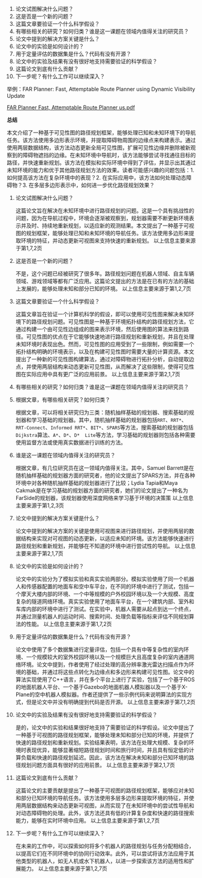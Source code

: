 1. 论文试图解决什么问题？
2. 这是否是一个新的问题？
3. 这篇文章要验证一个什么科学假设？
4. 有哪些相关的研究？如何归类？谁是这一课题在领域内值得关注的研究员？
5. 论文中提到的解决方案关键是什么？
6. 论文中的实验是如何设计的？
7. 用于定量评估的数据集是什么？代码有没有开源？
8. 论文中的实验及结果有没有很好地支持需要验证的科学假设？
9. 这篇论文到底有什么贡献？
10. 下一步呢？有什么工作可以继续深入？



举例：FAR Planner: Fast, Attemptable Route Planner using Dynamic Visibility Update

 [FAR Planner Fast, Attemptable Route Planner us.pdf](https://gitee.com/rosit/research/raw/master/Gitbook/Markdown/Paper/files/FAR%20Planner%20Fast,%20Attemptable%20Route%20Planner%20us.pdf) 

**总结**

​	本文介绍了一种基于可见性图的路径规划框架，能够处理已知和未知环境下的导航任务。该方法使用多边形表示环境，并提取障碍物周围的边缘点来构建表示。通过使用两层数据结构，该方法动态更新全局可见性图，扩展可见性边缘并删除被新观察到的障碍物遮挡的边缘。在未知环境中导航时，该方法能够尝试寻找通往目标的路径，并快速重新规划。该方法在模拟和实际环境中得到了评估，并显示出其通过未知环境的能力和优于其他路径规划方法的效果。读者可能感兴趣的问题包括：1. 如何提高该方法在复杂环境中的表现？2. 在实际应用中，该方法如何处理动态障碍物？3. 在多层多边形表示中，如何进一步优化路径规划效果？          

1. 论文试图解决什么问题？

   这篇论文旨在解决在未知环境中进行路径规划的问题。这是一个具有挑战性的问题，因为在导航过程中，环境会逐渐被观察到，规划器需要不断更新环境表示并及时、持续地重新规划，以适应新的观测结果。本文提出了一种基于可视图的规划框架，能够处理已知和未知环境的导航任务。该方法使用多边形来提取环境的特征，并动态更新可视图来支持快速的重新规划。
   以上信息主要来源于第1,7,2页

2. 这是否是一个新的问题？

   不是，这个问题已经被研究了很多年。路径规划问题在机器人领域、自主车辆领域、游戏领域等都有广泛应用。这篇论文提出的方法是在已有的方法的基础上发展的，能够处理未知和部分已知的环境。
   以上信息主要来源于第1,2,7页

3. 这篇文章要验证一个什么科学假设？

   这篇文章旨在验证一个计算机科学的假设，即可以使用可见性图来解决未知环境下的路径规划问题。可见性图是一种基于环境拓扑结构的路径规划方法，它通过构建一个由可见性边组成的图来表示环境，然后使用图的算法来找到路径。可见性图的优点在于它能够快速地进行路径规划和重新规划，并且在处理未知环境时表现出色。然而，可见性图的应用受到了一些限制，例如需要一个拓扑结构明确的环境表示，以及在构建可见性图时需要大量的计算资源。本文提出了一种新的可见性图构建算法，通过对障碍物进行拓扑分析，自动提取边点，并使用两层结构来动态更新可见性图，从而解决了这些限制，使得可见性图在实际应用中具有更广泛的应用前景。
   以上信息主要来源于第2,1,7页

4.  有哪些相关的研究？如何归类？谁是这一课题在领域内值得关注的研究员？

   1. 根据文章，有哪些相关研究？如何归类？

      根据文章，可以将相关研究归为三类：随机抽样基础的规划器、搜索基础的规划器和学习基础的规划器。其中，随机抽样基础的规划器包括`RRT`、`RRT*`、`RRT-Connect`、`Informed RRT*`、`BIT*`、`SPARS`等方法，搜索基础的规划器包括`Dijkstra`算法、`A*`、`D*`、`D*  Lite`等方法，学习基础的规划器则包括各种需要使用监督方法或使用真实数据进行训练的方法。

   2. 谁是这一课题在领域内值得关注的研究员？

      根据文章，有几位研究员在这一领域内值得关注。其中，Samuel  Barrett是在随机抽样基础的规划器方面的研究者，他的论文提出了SPARS方法，并在各种环境中对各种随机抽样基础的规划器进行了比较；Lydia Tapia和Maya  Cakmak是在学习基础的规划器方面的研究者，她们的论文提出了一种名为FarSide的规划器，该规划器使用深度网络来学习基于环境的决策策
      以上信息主要来源于第1,2,3页

5. 论文中提到的解决方案关键是什么？

   论文中提到的解决方案的关键是使用可视图来进行路径规划，并使用两层的数据结构来实现对可视图的动态更新，以适应未知的环境。该方法能够快速进行路径规划和重新规划，并能够在不知道的环境中进行尝试性的导航。
   以上信息主要来源于第2,1,7页

6. 论文中的实验是如何设计的？

   论文中的实验分为了模拟实验和真实实验两部分。模拟实验使用了同一个机器人和传感器配置的地面车和空中车平台，在不同的环境中进行了测试，包括一个摩天大楼内部的环境、一个中等规模的户外校园环境以及一个大规模、高度复杂的隧道网络环境。真实实验使用了地面车平台，在一个建筑内部、室外和车库内部的环境中进行了测试。在实验中，机器人需要从起点到达一个终点，并通过测量机器人的运动时间、搜索时间、处理负载等指标来评估不同规划算法的性能。
   以上信息主要来源于第1,7,2页

7. 用于定量评估的数据集是什么？代码有没有开源？

   论文中使用了多个数据集进行定量评估，包括一个具有中等复杂性的室内环境、一个规模较大的室外校园环境以及一个规模巨大且高度复杂的室内通道网络环境。论文中提到，作者使用了经过处理的高分辨率激光雷达扫描点作为环境的基础，并通过将这些点转化为边缘点和多边形来构建可见性图。论文中的算法实现使用了C++语言，并在多个平台上进行了实验，包括了一个基于ROS的地面机器人平台、一个基于Gazebo的地面机器人模拟器以及一个基于X-Plane的空中机器人模拟器。作者还提供了一些示例代码来说明算法的实现方式，但是论文中并没有明确提到代码是否开源。
   以上信息主要来源于第7,1,2页

8. 论文中的实验及结果有没有很好地支持需要验证的科学假设？

   是的，论文中的实验和结果很好地支持了需要验证的科学假设。论文中提出了一种基于可视图的路径规划框架，能够处理未知和部分已知的环境，并提供了快速的路径规划和重新规划。实验结果表明，该方法在处理大规模、复杂的环境时表现优异，能够显著缩短路径规划时间和旅行时间，并且具有恒定低的计算负载和快速的路径规划延迟。因此，该方法在解决未知和部分已知环境的路径规划问题方面具有很好的应用前景。
   以上信息主要来源于第2,1,7页

9. 这篇论文到底有什么贡献？

   这篇论文的主要贡献是提出了一种基于可视图的路径规划框架，能够应对未知和部分已知环境的导航任务。该方法使用多层多边形来提取环境的特征，并使用两层数据结构来动态更新可视图，从而实现了在未知环境中的尝试性导航和对动态障碍物的处理。此外，该方法还具有低的计算复杂度和快速的路径搜索能力，能够在实时环境中应用。
   以上信息主要来源于第1,2,7页

10. 下一步呢？有什么工作可以继续深入？

    在未来的工作中，可以探索如何将多个机器人的路径规划与任务分配相结合，以提高它们在不同环境中的协同行动效率。此外，可以尝试将该方法应用于其他类型的机器人，如无人机或水下机器人，以进一步探索该方法的适用性和扩展能力。
    以上信息主要来源于第1,2,7页
